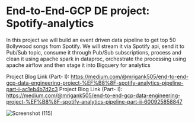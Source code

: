 # End-to-End-GCP DE project: Spotify-analytics
In this project we will build an event driven data pipeline to get top 50 Bollywood songs from Spotify. We will stream it via Spotify api, send it to Pub/Sub topic, consume it through Pub/Sub subscriptions, process and clean it using apache spark in dataproc, orchestrate the processing using apache airflow and then stage it into Bigquery for analytics

Project Blog Link (Part- I): https://medium.com/@mrigank505/end-to-end-gcp-data-engineering-project-%EF%B8%8F-spotify-analytics-pipeline-part-i-ac1eb4b7d2c3
Project Blog Link (Part- I): https://medium.com/@mrigank505/end-to-end-gcp-data-engineering-project-%EF%B8%8F-spotify-analytics-pipeline-part-ii-600925858847

![Screenshot (115)](https://github.com/user-attachments/assets/c61a2a25-2867-40fd-9be6-d2e21b78777f)
